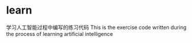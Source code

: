 # learn
学习人工智能过程中编写的练习代码
This is the exercise code written during the process of learning artificial intelligence
